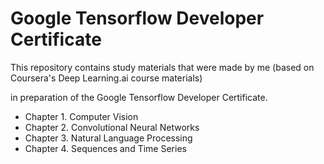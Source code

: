 # Google Tensorflow Developer Certificate

This repository contains study materials that were made by me (based on Coursera's Deep Learning.ai course materials) 

in preparation of the Google Tensorflow Developer Certificate.

- Chapter 1. Computer Vision
- Chapter 2. Convolutional Neural Networks
- Chapter 3. Natural Language Processing
- Chapter 4. Sequences and Time Series


